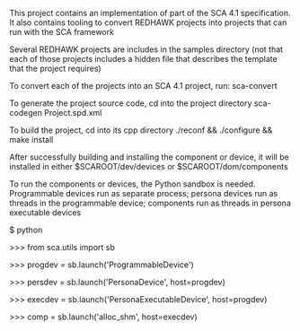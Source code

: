 
This project contains an implementation of part of the SCA 4.1 specification. It also contains tooling to convert REDHAWK projects into projects that can run with the SCA framework

Several REDHAWK projects are includes in the samples directory (not that each of those projects includes a hidden file that describes the template that the project requires)

To convert each of the projects into an SCA 4.1 project, run:
sca-convert <project directory> <new projects directory>

To generate the project source code, cd into the project directory
sca-codegen Project.spd.xml

To build the project, cd into its cpp directory
./reconf && ./configure && make install

After successfully building and installing the component or device, it will be installed in either $SCAROOT/dev/devices or $SCAROOT/dom/components

To run the components or devices, the Python sandbox is needed. Programmable devices run as separate process; persona devices run as threads in the programmable device; components run as threads in persona executable devices

$ python

\>\>\> from sca.utils import sb

\>\>\> progdev = sb.launch('ProgrammableDevice')

\>\>\> persdev = sb.launch('PersonaDevice', host=progdev)

\>\>\> execdev = sb.launch('PersonaExecutableDevice', host=progdev)

\>\>\> comp = sb.launch('alloc_shm', host=execdev)

